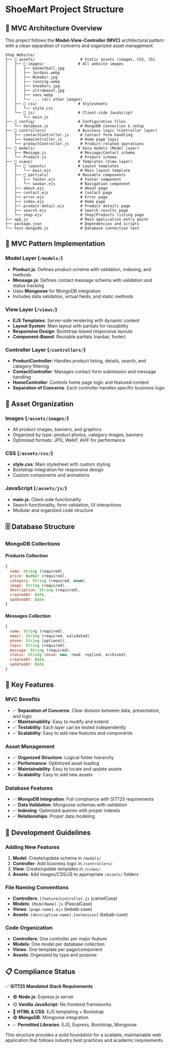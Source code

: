 # ShoeMart Project Structure

## 📁 MVC Architecture Overview

This project follows the **Model-View-Controller (MVC)** architectural pattern with a clean separation of concerns and organized asset management.

```
Shop Website/
├── 📁 assets/                    # Static assets (images, CSS, JS)
│   ├── 📁 images/               # All website images
│   │   ├── basketball.jpg
│   │   ├── Jordans.webp
│   │   ├── NikeAir.jpg
│   │   ├── running.webp
│   │   ├── Sneakers.jpg
│   │   ├── ultraboost.jpg
│   │   ├── vans.webp
│   │   └── ... (all other images)
│   ├── 📁 css/                  # Stylesheets
│   │   └── style.css
│   └── 📁 js/                   # Client-side JavaScript
│       └── main.js
├── 📁 config/                   # Configuration files
│   └── database.js              # MongoDB connection & setup
├── 📁 controllers/              # Business logic (Controller layer)
│   ├── contactController.js     # Contact form handling
│   ├── homeController.js        # Home page logic
│   └── productController.js     # Product-related operations
├── 📁 models/                   # Data models (Model layer)
│   ├── Message.js               # Message/Contact schema
│   └── Product.js               # Product schema
├── 📁 views/                    # Templates (View layer)
│   ├── 📁 layouts/              # Layout templates
│   │   └── main.ejs             # Main layout template
│   ├── 📁 partials/             # Reusable components
│   │   ├── footer.ejs           # Footer component
│   │   └── navbar.ejs           # Navigation component
│   ├── about.ejs                # About page
│   ├── contact.ejs              # Contact page
│   ├── error.ejs                # Error page
│   ├── index.ejs                # Home page
│   ├── product-detail.ejs       # Product details page
│   ├── search.ejs               # Search results page
│   └── shop.ejs                 # Shop/Products listing page
├── app.js                       # Main application entry point
├── package.json                 # Dependencies and scripts
└── test-mongodb.js              # Database connection test
```

## 🎯 MVC Pattern Implementation

### **Model Layer** (`/models/`)
- **Product.js**: Defines product schema with validation, indexing, and methods
- **Message.js**: Defines contact message schema with validation and status tracking
- Uses **Mongoose** for MongoDB integration
- Includes data validation, virtual fields, and static methods

### **View Layer** (`/views/`)
- **EJS Templates**: Server-side rendering with dynamic content
- **Layout System**: Main layout with partials for reusability
- **Responsive Design**: Bootstrap-based responsive layouts
- **Component-Based**: Reusable partials (navbar, footer)

### **Controller Layer** (`/controllers/`)
- **ProductController**: Handles product listing, details, search, and category filtering
- **ContactController**: Manages contact form submission and message handling
- **HomeController**: Controls home page logic and featured content
- **Separation of Concerns**: Each controller handles specific business logic

## 🎨 Asset Organization

### **Images** (`/assets/images/`)
- All product images, banners, and graphics
- Organized by type: product photos, category images, banners
- Optimized formats: JPG, WebP, AVIF for performance

### **CSS** (`/assets/css/`)
- **style.css**: Main stylesheet with custom styling
- Bootstrap integration for responsive design
- Custom components and animations

### **JavaScript** (`/assets/js/`)
- **main.js**: Client-side functionality
- Search functionality, form validation, UI interactions
- Modular and organized code structure

## 🗄️ Database Structure

### **MongoDB Collections**

#### Products Collection
```javascript
{
  name: String (required),
  price: Number (required),
  category: String (required, enum),
  image: String (required),
  description: String (required),
  createdAt: Date,
  updatedAt: Date
}
```

#### Messages Collection
```javascript
{
  name: String (required),
  email: String (required, validated),
  phone: String (optional),
  topic: String (required),
  message: String (required),
  status: String (enum: new, read, replied, archived),
  createdAt: Date,
  updatedAt: Date
}
```

## 🚀 Key Features

### **MVC Benefits**
- ✅ **Separation of Concerns**: Clear division between data, presentation, and logic
- ✅ **Maintainability**: Easy to modify and extend
- ✅ **Testability**: Each layer can be tested independently
- ✅ **Scalability**: Easy to add new features and components

### **Asset Management**
- ✅ **Organized Structure**: Logical folder hierarchy
- ✅ **Performance**: Optimized asset loading
- ✅ **Maintainability**: Easy to locate and update assets
- ✅ **Scalability**: Easy to add new assets

### **Database Features**
- ✅ **MongoDB Integration**: Full compliance with SIT725 requirements
- ✅ **Data Validation**: Mongoose schemas with validation
- ✅ **Indexing**: Optimized queries with proper indexes
- ✅ **Relationships**: Proper data modeling

## 🔧 Development Guidelines

### **Adding New Features**
1. **Model**: Create/update schema in `/models/`
2. **Controller**: Add business logic in `/controllers/`
3. **View**: Create/update templates in `/views/`
4. **Assets**: Add images/CSS/JS to appropriate `/assets/` folders

### **File Naming Conventions**
- **Controllers**: `[feature]Controller.js` (camelCase)
- **Models**: `[ModelName].js` (PascalCase)
- **Views**: `[page-name].ejs` (kebab-case)
- **Assets**: `[descriptive-name].[extension]` (kebab-case)

### **Code Organization**
- **Controllers**: One controller per major feature
- **Models**: One model per database collection
- **Views**: One template per page/component
- **Assets**: Organized by type and purpose

## 📋 Compliance Status

✅ **SIT725 Mandated Stack Requirements**
- 🟢 **Node.js**: Express.js server
- 🟡 **Vanilla JavaScript**: No frontend frameworks
- 🔵 **HTML & CSS**: EJS templating + Bootstrap
- 🟣 **MongoDB**: Mongoose integration
- ✅ **Permitted Libraries**: EJS, Express, Bootstrap, Mongoose

This structure provides a solid foundation for a scalable, maintainable web application that follows industry best practices and academic requirements.
